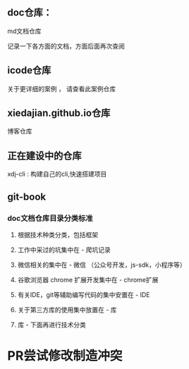 
## doc仓库：

md文档仓库

记录一下各方面的文档，方面后面再次查阅



## icode仓库

关于更详细的案例 ， 请查看此案例仓库



##  xiedajian.github.io仓库

博客仓库



## 正在建设中的仓库

xdj-cli  :	构建自己的cli,快速搭建项目


## git-book





### doc文档仓库目录分类标准

1. 根据技术种类分类，包括框架

2. 工作中采过的坑集中在 - 爬坑记录

3. 微信相关的集中在 - 微信 （公众号开发，js-sdk，小程序等）

4. 谷歌浏览器 chrome 扩展开发集中在 - chrome扩展

5. 有关IDE，git等辅助编写代码的集中安置在 - IDE

6. 关于第三方库的使用集中放置在 - 库

7. 库 - 下面再进行技术分类


# PR尝试修改制造冲突
